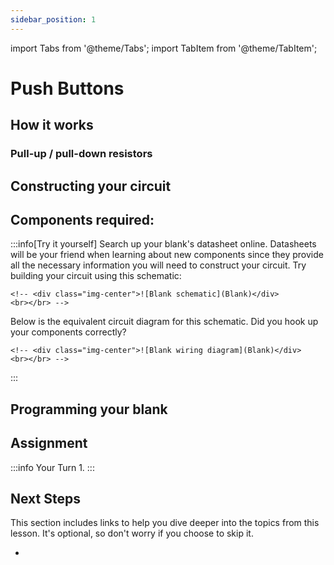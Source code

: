 ```yaml
---
sidebar_position: 1
---
```


import Tabs from '@theme/Tabs';
import TabItem from '@theme/TabItem';

# Push Buttons

## How it works

### Pull-up / pull-down resistors

## Constructing your circuit

Components required:
- 

:::info[Try it yourself]
<Tabs>
  <TabItem value="problem" label="Problem">
    Search up your blank's datasheet online. Datasheets will be your friend when learning about new components since they provide all the necessary information you will need to construct your circuit. Try building your circuit using this schematic:
    
    <!-- <div class="img-center">![Blank schematic](Blank)</div>
    <br></br> -->
  </TabItem>
  <TabItem value="solution" label="Solution">
    Below is the equivalent circuit diagram for this schematic. Did you hook up your components correctly?

    <!-- <div class="img-center">![Blank wiring diagram](Blank)</div>
    <br></br> -->
  </TabItem>
</Tabs>
:::

## Programming your blank

## Assignment 

:::info Your Turn
1. 
:::

## Next Steps

This section includes links to help you dive deeper into the topics from this lesson. It's optional, so don't worry if you choose to skip it.

- 